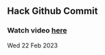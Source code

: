 
 ## Hack Github Commit 
 ### Watch video <a href="https://www.youtube.com">here</a> 
 Wed 22 Feb 2023 
